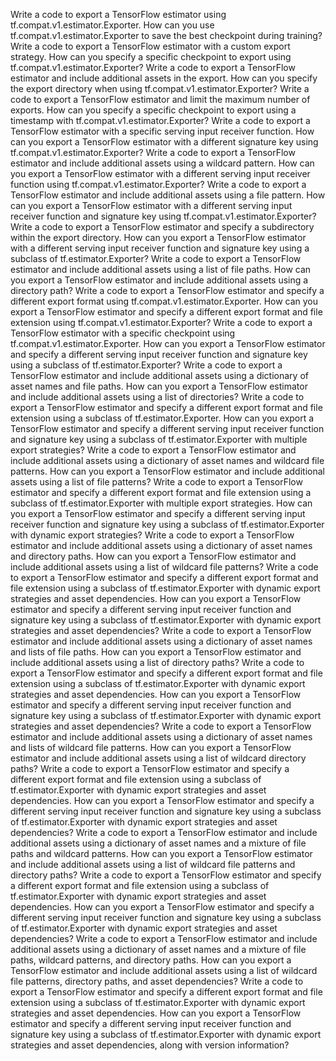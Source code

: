 Write a code to export a TensorFlow estimator using tf.compat.v1.estimator.Exporter.
How can you use tf.compat.v1.estimator.Exporter to save the best checkpoint during training?
Write a code to export a TensorFlow estimator with a custom export strategy.
How can you specify a specific checkpoint to export using tf.compat.v1.estimator.Exporter?
Write a code to export a TensorFlow estimator and include additional assets in the export.
How can you specify the export directory when using tf.compat.v1.estimator.Exporter?
Write a code to export a TensorFlow estimator and limit the maximum number of exports.
How can you specify a specific checkpoint to export using a timestamp with tf.compat.v1.estimator.Exporter?
Write a code to export a TensorFlow estimator with a specific serving input receiver function.
How can you export a TensorFlow estimator with a different signature key using tf.compat.v1.estimator.Exporter?
Write a code to export a TensorFlow estimator and include additional assets using a wildcard pattern.
How can you export a TensorFlow estimator with a different serving input receiver function using tf.compat.v1.estimator.Exporter?
Write a code to export a TensorFlow estimator and include additional assets using a file pattern.
How can you export a TensorFlow estimator with a different serving input receiver function and signature key using tf.compat.v1.estimator.Exporter?
Write a code to export a TensorFlow estimator and specify a subdirectory within the export directory.
How can you export a TensorFlow estimator with a different serving input receiver function and signature key using a subclass of tf.estimator.Exporter?
Write a code to export a TensorFlow estimator and include additional assets using a list of file paths.
How can you export a TensorFlow estimator and include additional assets using a directory path?
Write a code to export a TensorFlow estimator and specify a different export format using tf.compat.v1.estimator.Exporter.
How can you export a TensorFlow estimator and specify a different export format and file extension using tf.compat.v1.estimator.Exporter?
Write a code to export a TensorFlow estimator with a specific checkpoint using tf.compat.v1.estimator.Exporter.
How can you export a TensorFlow estimator and specify a different serving input receiver function and signature key using a subclass of tf.estimator.Exporter?
Write a code to export a TensorFlow estimator and include additional assets using a dictionary of asset names and file paths.
How can you export a TensorFlow estimator and include additional assets using a list of directories?
Write a code to export a TensorFlow estimator and specify a different export format and file extension using a subclass of tf.estimator.Exporter.
How can you export a TensorFlow estimator and specify a different serving input receiver function and signature key using a subclass of tf.estimator.Exporter with multiple export strategies?
Write a code to export a TensorFlow estimator and include additional assets using a dictionary of asset names and wildcard file patterns.
How can you export a TensorFlow estimator and include additional assets using a list of file patterns?
Write a code to export a TensorFlow estimator and specify a different export format and file extension using a subclass of tf.estimator.Exporter with multiple export strategies.
How can you export a TensorFlow estimator and specify a different serving input receiver function and signature key using a subclass of tf.estimator.Exporter with dynamic export strategies?
Write a code to export a TensorFlow estimator and include additional assets using a dictionary of asset names and directory paths.
How can you export a TensorFlow estimator and include additional assets using a list of wildcard file patterns?
Write a code to export a TensorFlow estimator and specify a different export format and file extension using a subclass of tf.estimator.Exporter with dynamic export strategies and asset dependencies.
How can you export a TensorFlow estimator and specify a different serving input receiver function and signature key using a subclass of tf.estimator.Exporter with dynamic export strategies and asset dependencies?
Write a code to export a TensorFlow estimator and include additional assets using a dictionary of asset names and lists of file paths.
How can you export a TensorFlow estimator and include additional assets using a list of directory paths?
Write a code to export a TensorFlow estimator and specify a different export format and file extension using a subclass of tf.estimator.Exporter with dynamic export strategies and asset dependencies.
How can you export a TensorFlow estimator and specify a different serving input receiver function and signature key using a subclass of tf.estimator.Exporter with dynamic export strategies and asset dependencies?
Write a code to export a TensorFlow estimator and include additional assets using a dictionary of asset names and lists of wildcard file patterns.
How can you export a TensorFlow estimator and include additional assets using a list of wildcard directory paths?
Write a code to export a TensorFlow estimator and specify a different export format and file extension using a subclass of tf.estimator.Exporter with dynamic export strategies and asset dependencies.
How can you export a TensorFlow estimator and specify a different serving input receiver function and signature key using a subclass of tf.estimator.Exporter with dynamic export strategies and asset dependencies?
Write a code to export a TensorFlow estimator and include additional assets using a dictionary of asset names and a mixture of file paths and wildcard patterns.
How can you export a TensorFlow estimator and include additional assets using a list of wildcard file patterns and directory paths?
Write a code to export a TensorFlow estimator and specify a different export format and file extension using a subclass of tf.estimator.Exporter with dynamic export strategies and asset dependencies.
How can you export a TensorFlow estimator and specify a different serving input receiver function and signature key using a subclass of tf.estimator.Exporter with dynamic export strategies and asset dependencies?
Write a code to export a TensorFlow estimator and include additional assets using a dictionary of asset names and a mixture of file paths, wildcard patterns, and directory paths.
How can you export a TensorFlow estimator and include additional assets using a list of wildcard file patterns, directory paths, and asset dependencies?
Write a code to export a TensorFlow estimator and specify a different export format and file extension using a subclass of tf.estimator.Exporter with dynamic export strategies and asset dependencies.
How can you export a TensorFlow estimator and specify a different serving input receiver function and signature key using a subclass of tf.estimator.Exporter with dynamic export strategies and asset dependencies, along with version information?